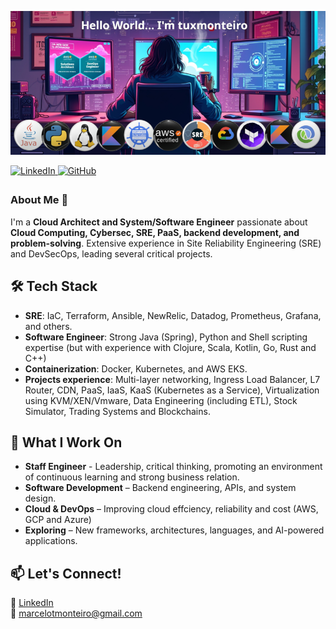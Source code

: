 ![welcome](assets/banner.png)

<a href="https://linkedin.com/in/marcelotmonteiro" target="_blank">
<img src="https://img.shields.io/badge/linkedin-%231E77B5.svg?&style=for-the-badge&logo=linkedin&logoColor=white" alt="LinkedIn" style="margin-bottom: 5px;" />
</a>  
<a href="https://github.com/tuxmonteiro" target="_blank">
<img src="https://img.shields.io/badge/github-%2324292e.svg?&style=for-the-badge&logo=github&logoColor=white" alt="GitHub" style="margin-bottom: 5px;" />
</a>  

### About Me 🚀  

I'm a **Cloud Architect and System/Software Engineer** passionate about **Cloud Computing, Cybersec, SRE, PaaS, backend development, and problem-solving**. Extensive experience in Site Reliability Engineering (SRE) and DevSecOps, leading several critical projects.

## 🛠 Tech Stack  

- **SRE**: IaC, Terraform, Ansible, NewRelic, Datadog, Prometheus, Grafana, and others.
- **Software Engineer**: Strong Java (Spring), Python and Shell scripting expertise (but with experience with Clojure, Scala, Kotlin, Go, Rust and C++)
- **Containerization**: Docker, Kubernetes, and AWS EKS.
- **Projects experience**: Multi-layer networking, Ingress Load Balancer, L7 Router, CDN, PaaS, IaaS, KaaS (Kubernetes as a Service), Virtualization using KVM/XEN/Vmware, Data Engineering (including ETL), Stock Simulator, Trading Systems and Blockchains.

## 🔹 What I Work On  

- **Staff Engineer** - Leadership, critical thinking, promoting an environment of continuous learning and strong business relation.
- **Software Development** – Backend engineering, APIs, and system design.
- **Cloud & DevOps** – Improving cloud effciency, reliability and cost (AWS, GCP and Azure)
- **Exploring** – New frameworks, architectures, languages, and AI-powered applications.  

## 📫 Let's Connect!  

💼 [LinkedIn](https://linkedin.com/in/marcelotmonteiro)  
📧 marcelotmonteiro@gmail.com
